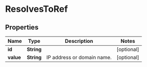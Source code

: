 # ResolvesToRef

## Properties
Name | Type | Description | Notes
------------ | ------------- | ------------- | -------------
**id** | **String** |  |  [optional]
**value** | **String** | IP address or domain name. |  [optional]
